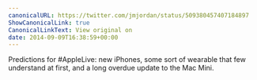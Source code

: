 ```yaml
---
canonicalURL: https://twitter.com/jmjordan/status/509380457407184897
ShowCanonicalLink: true
CanonicalLinkText: View original on
date: 2014-09-09T16:38:59+00:00
---
```

Predictions for #AppleLive: new iPhones, some sort of wearable that few understand at first, and a long overdue update to the Mac Mini.
